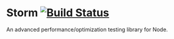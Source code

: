 # Storm [![Build Status](https://travis-ci.org/JimmyBoh/storm.svg?branch=master)](https://travis-ci.org/JimmyBoh/storm)
An advanced performance/optimization testing library for Node.
